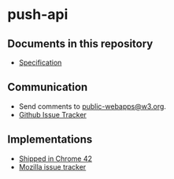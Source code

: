 push-api
========

Documents in this repository
----------------------------

* [Specification](https://w3c.github.io/push-api/)

Communication
-------------

* Send comments to [public-webapps@w3.org](http://lists.w3.org/Archives/Public/public-webapps/).
* [Github Issue Tracker](https://github.com/w3c/push-api/issues)

Implementations
---------------

* [Shipped in Chrome 42](https://groups.google.com/a/chromium.org/forum/#!msg/blink-dev/UdGlL9PtBLo/HOZZ4sjV-QkJ)
* [Mozilla issue tracker](https://bugzilla.mozilla.org/buglist.cgi?quicksearch=push+api+component%3A%22Push+Notifications%22)
